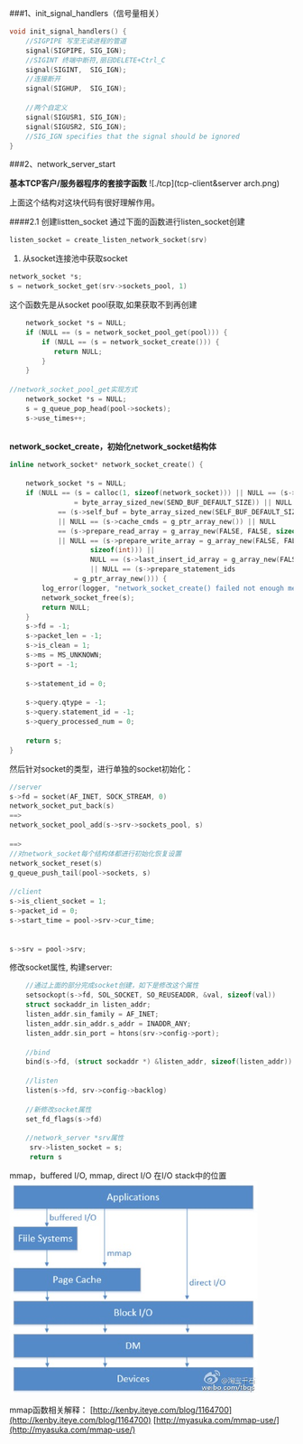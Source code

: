 ###1、init\_signal_handlers（信号量相关）

```c
void init_signal_handlers() {
    //SIGPIPE 写至无读进程的管道
    signal(SIGPIPE, SIG_IGN);
    //SIGINT 终端中断符,丽日DELETE+Ctrl_C
    signal(SIGINT,  SIG_IGN);
    //连接断开
    signal(SIGHUP,  SIG_IGN);

    //两个自定义
    signal(SIGUSR1, SIG_IGN);
    signal(SIGUSR2, SIG_IGN);
    //SIG_IGN specifies that the signal should be ignored
}
```

###2、network\_server\_start

**基本TCP客户/服务器程序的套接字函数**
![./tcp](tcp-client&server arch.png)

上面这个结构对这块代码有很好理解作用。


####2.1 创建listten_socket
通过下面的函数进行listen_socket创建

```c
listen_socket = create_listen_network_socket(srv)
```

1. 从socket连接池中获取socket

```c
network_socket *s;
s = network_socket_get(srv->sockets_pool, 1)
```

这个函数先是从socket pool获取,如果获取不到再创建

```c
    network_socket *s = NULL;
    if (NULL == (s = network_socket_pool_get(pool))) {
        if (NULL == (s = network_socket_create())) {
           return NULL;
        }
    } 

//network_socket_pool_get实现方式
    network_socket *s = NULL;
    s = g_queue_pop_head(pool->sockets);
    s->use_times++;
    


```
**network\_socket\_create，初始化network_socket结构体**

```c
inline network_socket* network_socket_create() {

    network_socket *s = NULL;
    if (NULL == (s = calloc(1, sizeof(network_socket))) || NULL == (s->send_buf
                = byte_array_sized_new(SEND_BUF_DEFAULT_SIZE)) || NULL
            == (s->self_buf = byte_array_sized_new(SELF_BUF_DEFAULT_SIZE))
            || NULL == (s->cache_cmds = g_ptr_array_new()) || NULL
            == (s->prepare_read_array = g_array_new(FALSE, FALSE, sizeof(int)))
            || NULL == (s->prepare_write_array = g_array_new(FALSE, FALSE,
                    sizeof(int))) || 
                    NULL == (s->last_insert_id_array = g_array_new(FALSE, FALSE,sizeof(int)))
                    || NULL == (s->prepare_statement_ids
                = g_ptr_array_new())) {
        log_error(logger, "network_socket_create() failed not enough memory");
        network_socket_free(s);
        return NULL;
    }
    s->fd = -1;
    s->packet_len = -1;
    s->is_clean = 1;
    s->ms = MS_UNKNOWN;
    s->port = -1;

    s->statement_id = 0;

    s->query.qtype = -1;
    s->query.statement_id = -1;
    s->query_processed_num = 0;

    return s;
}
```

然后针对socket的类型，进行单独的socket初始化：

```c
//server
s->fd = socket(AF_INET, SOCK_STREAM, 0)
network_socket_put_back(s)
==>
network_socket_pool_add(s->srv->sockets_pool, s)

==>
//对network_socket每个结构体都进行初始化恢复设置
network_socket_reset(s)
g_queue_push_tail(pool->sockets, s)

//client
s->is_client_socket = 1;
s->packet_id = 0;
s->start_time = pool->srv->cur_time;


s->srv = pool->srv;
```

修改socket属性, 构建server:

```c
    //通过上面的部分完成socket创建，如下是修改这个属性
    setsockopt(s->fd, SOL_SOCKET, SO_REUSEADDR, &val, sizeof(val))
    struct sockaddr_in listen_addr;
    listen_addr.sin_family = AF_INET;
    listen_addr.sin_addr.s_addr = INADDR_ANY;
    listen_addr.sin_port = htons(srv->config->port);
    
    //bind
    bind(s->fd, (struct sockaddr *) &listen_addr, sizeof(listen_addr))
    
    //listen
    listen(s->fd, srv->config->backlog)
    
    //新修改socket属性
    set_fd_flags(s->fd)
    
    //network_server *srv属性
     srv->listen_socket = s;
     return s
```

mmap，buffered I/O, mmap, direct I/O 在I/O stack中的位置
![img](./IO相关.png)

mmap函数相关解释：
[http://kenby.iteye.com/blog/1164700](http://kenby.iteye.com/blog/1164700)
[http://myasuka.com/mmap-use/](http://myasuka.com/mmap-use/)


